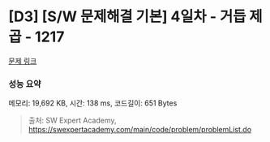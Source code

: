# [D3] [S/W 문제해결 기본] 4일차 - 거듭 제곱 - 1217 

[문제 링크](https://swexpertacademy.com/main/code/problem/problemDetail.do?contestProbId=AV14dUIaAAUCFAYD) 

### 성능 요약

메모리: 19,692 KB, 시간: 138 ms, 코드길이: 651 Bytes



> 출처: SW Expert Academy, https://swexpertacademy.com/main/code/problem/problemList.do